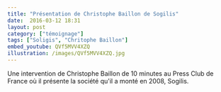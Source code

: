 ```yaml
---
title: "Présentation de Christophe Baillon de Sogilis"
date:  2016-03-12 18:31
layout: post
category: ["témoignage"]
tags: ["Soligis", "Chritophe Baillon"]
embed_youtube: QVf5MVV4XZQ
illustration: /images/QVf5MVV4XZQ.jpg
---
```


Une intervention de Christophe Baillon de 10 minutes au Press Club de France où il présente la société qu'il a monté en 2008, Sogilis.
